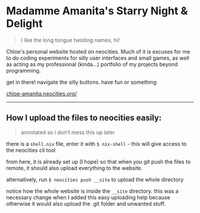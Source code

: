 # Madamme Amanita's Starry Night & Delight
> I like the long tongue twisting names, hi!

Chloe's personal website hosted on neocities. Much of it is excuses for me to do coding experiments for silly user interfaces and small games, as well as acting as my professional (kinda...) portfolio of my projects beyond programming.

get in there! navigate the silly buttons. have fun or something

[chloe-amanita.neocities.org/](https://chloe-amanita.neocities.org/)

---

## How I upload the files to neocities easily:
> annotated so i don't mess this up later

there is a `shell.nix` file, enter it with `$ nix-shell` - this will give access to the neocities cli tool

from here, it is already set up (I hope) so that when you git push the files to remote, it should also upload everything to the website.

alternatively, run `$ neocities push __site` to upload the whole directory

notice how the whole website is inside the `__site` directory. this was a necessary change when I added this easy uploading help because otherwise it would also upload the .git folder and unwanted stuff. 